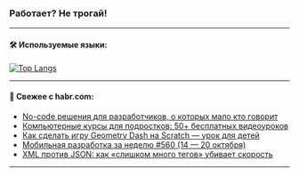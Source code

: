 ### Работает? Не трогай!

---
<!--
#### 🛠️ Technical stack:

![Java](https://img.shields.io/badge/Java-informational?logo=Oracle&style=flat&logoColor=white&color=FF4500)
![Kotlin](https://img.shields.io/badge/Kotlin-informational?logo=Kotlin&style=flat&logoColor=white&color=774D97)
![TS](https://img.shields.io/badge/TypeScript-informational?logo=typeScript&style=flat&logoColor=black&color=017acc)
![Python](https://img.shields.io/badge/Python-informational?logo=Python&style=flat&logoColor=black&color=ffdd54) <br>
![Spring](https://img.shields.io/badge/Spring-informational?logo=Spring&style=flat&logoColor=white&color=6DB33F) 
![SpringBoot](https://img.shields.io/badge/SpringBoot-informational?logo=SpringBoot&style=flat&logoColor=white&color=6DB33F)
![Nest](https://img.shields.io/badge/NestJS-informational?logo=NestJS&style=flat&logoColor=white&color=E0234E) 
![NodeJS](https://img.shields.io/badge/NodeJS-informational?logo=node.js&style=flat&logoColor=white&color=70A760)<br>
![PostgreSQL](https://img.shields.io/badge/PostgreSQL-informational?logo=PostgreSQL&style=flat&logoColor=white&color=DAA520)
![MongoDB](https://img.shields.io/badge/MongoDB-informational?logo=MongoDB&style=flat&logoColor=white&color=870000)
![Apache](https://img.shields.io/badge/Apache-informational?logo=apache&style=flat&logoColor=white&color=f74e28)

___ 
-->

#### 🛠️ Используемые языки:

[![Top Langs](https://github-readme-stats-u2qms2cxw-advtsettinggmailcoms-projects.vercel.app/api/top-langs/?username=zloylis&langs_count=10&hide_title=true&title_color=e6edf3&size_weight=0.5&count_weight=0.5&layout=compact&hide_progress=true&hide_border=true&theme=dracula)](https://github.com/zloylis)

<!---


####  :octocat:&nbsp;&nbsp; Статистика:

![GitHub stats](https://github-readme-stats-u2qms2cxw-advtsettinggmailcoms-projects.vercel.app/api?username=zloylis&show_icons=true&hide_border=true&theme=dracula&title_color=e6edf3&include_all_commits=true&count_private=true&hide_rank=false&hide_title=true&rank_icon=github)
-->
---

#### 💬 Свежее с habr.com:

<!-- BLOG-POST-LIST:START -->
- [No-code решения для разработчиков, о которых мало кто говорит](https://habr.com/ru/companies/mws/articles/852064/?utm_source=habrahabr&utm_medium=rss&utm_campaign=852064)
- [Компьютерные курсы для подростков: 50+ бесплатных видеоуроков](https://habr.com/ru/companies/pixel_study/articles/852060/?utm_source=habrahabr&utm_medium=rss&utm_campaign=852060)
- [Как сделать игру Geometry Dash на Scratch — урок для детей](https://habr.com/ru/companies/pixel_study/articles/852056/?utm_source=habrahabr&utm_medium=rss&utm_campaign=852056)
- [Мобильная разработка за неделю #560 &lpar;14 — 20 октября&rpar;](https://habr.com/ru/articles/852048/?utm_source=habrahabr&utm_medium=rss&utm_campaign=852048)
- [XML против JSON: как «слишком много тегов» убивает скорость](https://habr.com/ru/articles/852036/?utm_source=habrahabr&utm_medium=rss&utm_campaign=852036)
<!-- BLOG-POST-LIST:END -->

---
